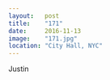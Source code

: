 ```yaml
---
layout:   post
title:    "171"
date:     2016-11-13
image:    "171.jpg"
location: "City Hall, NYC"
---
```


Justin
